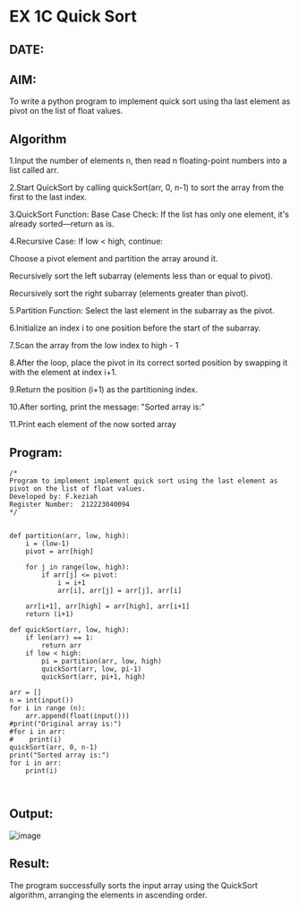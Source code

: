# EX 1C Quick Sort
## DATE:
## AIM:
To write a python program to implement quick sort using tha last element as pivot on the list of float values.

## Algorithm
1.Input the number of elements n, then read n floating-point numbers into a list called arr.

2.Start QuickSort by calling quickSort(arr, 0, n-1) to sort the array from the first to the last index.

3.QuickSort Function: Base Case Check: If the list has only one element, it's already sorted—return as is.

4.Recursive Case: If low < high, continue:

Choose a pivot element and partition the array around it.

Recursively sort the left subarray (elements less than or equal to pivot).

Recursively sort the right subarray (elements greater than pivot).

5.Partition Function: Select the last element in the subarray as the pivot.

6.Initialize an index i to one position before the start of the subarray.

7.Scan the array from the low index to high - 1

8.After the loop, place the pivot in its correct sorted position by swapping it with the element at index i+1.

9.Return the position (i+1) as the partitioning index.

10.After sorting, print the message: "Sorted array is:"

11.Print each element of the now sorted array

## Program:
```
/*
Program to implement implement quick sort using the last element as pivot on the list of float values.
Developed by: F.keziah
Register Number:  212223040094
*/
```
```

def partition(arr, low, high):
    i = (low-1)
    pivot = arr[high]

    for j in range(low, high):
        if arr[j] <= pivot:
            i = i+1
            arr[i], arr[j] = arr[j], arr[i]

    arr[i+1], arr[high] = arr[high], arr[i+1]
    return (i+1)

def quickSort(arr, low, high):
    if len(arr) == 1:
        return arr
    if low < high:
        pi = partition(arr, low, high)
        quickSort(arr, low, pi-1)
        quickSort(arr, pi+1, high)

arr = []
n = int(input())
for i in range (n):
    arr.append(float(input()))
#print("Original array is:")
#for i in arr:
#    print(i)
quickSort(arr, 0, n-1)
print("Sorted array is:")
for i in arr:
    print(i)



```
## Output:


![image](https://github.com/user-attachments/assets/48b42504-34f5-4df5-afb6-6fd0f66c1441)




## Result:
The program successfully sorts the input array using the QuickSort algorithm, arranging the elements in ascending order.
